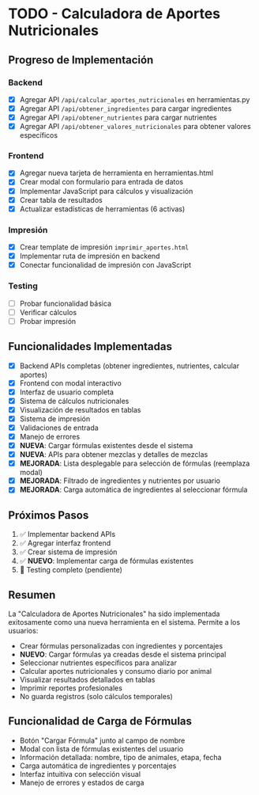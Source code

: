 # TODO - Calculadora de Aportes Nutricionales

## Progreso de Implementación

### Backend
- [x] Agregar API `/api/calcular_aportes_nutricionales` en herramientas.py
- [x] Agregar API `/api/obtener_ingredientes` para cargar ingredientes
- [x] Agregar API `/api/obtener_nutrientes` para cargar nutrientes
- [x] Agregar API `/api/obtener_valores_nutricionales` para obtener valores específicos

### Frontend
- [x] Agregar nueva tarjeta de herramienta en herramientas.html
- [x] Crear modal con formulario para entrada de datos
- [x] Implementar JavaScript para cálculos y visualización
- [x] Crear tabla de resultados
- [x] Actualizar estadísticas de herramientas (6 activas)

### Impresión
- [x] Crear template de impresión `imprimir_aportes.html`
- [x] Implementar ruta de impresión en backend
- [x] Conectar funcionalidad de impresión con JavaScript

### Testing
- [ ] Probar funcionalidad básica
- [ ] Verificar cálculos
- [ ] Probar impresión

## Funcionalidades Implementadas
- [x] Backend APIs completas (obtener ingredientes, nutrientes, calcular aportes)
- [x] Frontend con modal interactivo
- [x] Interfaz de usuario completa
- [x] Sistema de cálculos nutricionales
- [x] Visualización de resultados en tablas
- [x] Sistema de impresión
- [x] Validaciones de entrada
- [x] Manejo de errores
- [x] **NUEVA**: Cargar fórmulas existentes desde el sistema
- [x] **NUEVA**: APIs para obtener mezclas y detalles de mezclas
- [x] **MEJORADA**: Lista desplegable para selección de fórmulas (reemplaza modal)
- [x] **MEJORADA**: Filtrado de ingredientes y nutrientes por usuario
- [x] **MEJORADA**: Carga automática de ingredientes al seleccionar fórmula

## Próximos Pasos
1. ✅ Implementar backend APIs
2. ✅ Agregar interfaz frontend  
3. ✅ Crear sistema de impresión
4. ✅ **NUEVO**: Implementar carga de fórmulas existentes
5. 🔄 Testing completo (pendiente)

## Resumen
La "Calculadora de Aportes Nutricionales" ha sido implementada exitosamente como una nueva herramienta en el sistema. Permite a los usuarios:
- Crear fórmulas personalizadas con ingredientes y porcentajes
- **NUEVO**: Cargar fórmulas ya creadas desde el sistema principal
- Seleccionar nutrientes específicos para analizar
- Calcular aportes nutricionales y consumo diario por animal
- Visualizar resultados detallados en tablas
- Imprimir reportes profesionales
- No guarda registros (solo cálculos temporales)

## Funcionalidad de Carga de Fórmulas
- Botón "Cargar Fórmula" junto al campo de nombre
- Modal con lista de fórmulas existentes del usuario
- Información detallada: nombre, tipo de animales, etapa, fecha
- Carga automática de ingredientes y porcentajes
- Interfaz intuitiva con selección visual
- Manejo de errores y estados de carga
